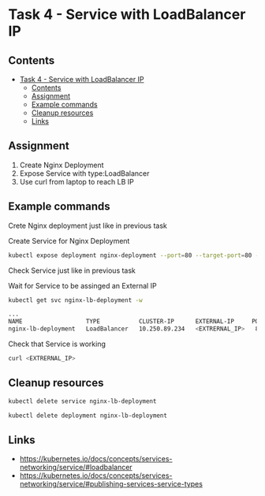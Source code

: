 # Task 4 - Service with LoadBalancer IP

## Contents

- [Task 4 - Service with LoadBalancer IP](#task-4---service-with-loadbalancer-ip)
  - [Contents](#contents)
  - [Assignment](#assignment)
  - [Example commands](#example-commands)
  - [Cleanup resources](#cleanup-resources)
  - [Links](#links)

## Assignment

1. Create Nginx Deployment
2. Expose Service with type:LoadBalancer
3. Use curl from laptop to reach LB IP

## Example commands

Crete Nginx deployment just like in previous task

Create Service for Nginx Deployment

```bash
kubectl expose deployment nginx-deployment --port=80 --target-port=80 --type=LoadBalancer
```

Check Service just like in previous task

Wait for Service to be assinged an External IP

```bash
kubectl get svc nginx-lb-deployment -w

...
NAME                  TYPE           CLUSTER-IP      EXTERNAL-IP     PORT(S)        AGE
nginx-lb-deployment   LoadBalancer   10.250.89.234   <EXTRERNAL_IP>   80:30723/TCP   70s
```

Check that Service is working

```bash
curl <EXTRERNAL_IP>
```

## Cleanup resources

```bash
kubectl delete service nginx-lb-deployment

kubectl delete deployment nginx-lb-deployment
```

## Links

- https://kubernetes.io/docs/concepts/services-networking/service/#loadbalancer
- https://kubernetes.io/docs/concepts/services-networking/service/#publishing-services-service-types
